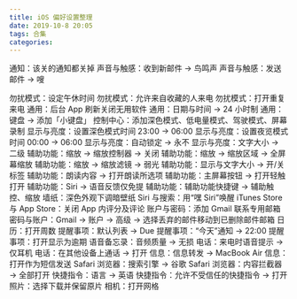 ```yaml
---
title: iOS 偏好设置整理
date: 2019-10-8 20:05
tags: 合集
categories: 
---
```

通知：该关的通知都关掉
声音与触感：收到新邮件 → 鸟鸣声
声音与触感：发送邮件 → 嗖

<!-- more -->

勿扰模式：设定午休时间
勿扰模式：允许来自收藏的人来电
勿扰模式：打开重复来电
通用：后台 App 刷新关闭无用软件
通用：日期与时间 → 24 小时制
通用：键盘 → 添加「小键盘」
控制中心：添加深色模式、低电量模式、驾驶模式、屏幕录制
显示与亮度：设置深色模式时间 23:00 → 06:00
显示与亮度：设置夜览模式时间 00:00 → 06:00
显示与亮度：自动锁定 → 永不
显示与亮度：文字大小 → 二级
辅助功能：缩放 → 缩放控制器 → 关闭
辅助功能：缩放 → 缩放区域 → 全屏幕缩放
辅助功能：缩放 → 缩放滤镜 → 弱光
辅助功能：显示与文字大小 → 开/关标签
辅助功能：朗读内容 → 打开朗读所选项
辅助功能：主屏幕按钮 → 打开轻触打开
辅助功能：Siri → 语音反馈仅免提
辅助功能：辅助功能快捷键 → 辅助触控、缩放
墙纸：深色外观下调暗壁纸
Siri 与搜索：用“嘿 Siri”唤醒
iTunes Store 与 App Store：关闭 App 内评分及评论
账户与密码：添加 Gmail 联系专用邮箱
密码与账户：Gmail → 账户 → 高级 → 选择丢弃的邮件移动到已删除邮件邮箱
日历：打开周数
提醒事项：默认列表 → Due
提醒事项：“今天”通知 → 22:00
提醒事项：打开显示为逾期
语音备忘录：音频质量 → 无损
电话：来电时语音提示 → 仅耳机
电话：在其他设备上通话 → 打开
信息：信息转发 → MacBook Air
信息：打开作为短信发送
Safari 浏览器：搜索引擎 → 谷歌
Safari 浏览器：内容拦截器 → 全部打开
快捷指令：语言 → 英语
快捷指令：允许不受信任的快捷指令 → 打开
照片：选择下载并保留原片
相机：打开网格
